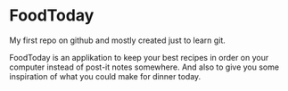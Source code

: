 # FoodToday

My first repo on github and mostly created just to learn git.

FoodToday is an applikation to keep your best recipes in order on your computer instead of post-it notes somewhere.
And also to give you some inspiration of what you could make for dinner today.
